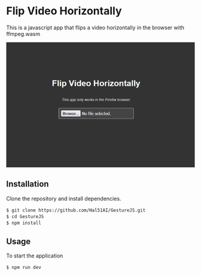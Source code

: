# Flip Video Horizontally

This is a javascript app that flips a video horizontally in the browser with ffmpeg.wasm

![home](./assets/home.png)

## Installation

Clone the repository and install dependencies.

```bash
$ git clone https://github.com/Hal51AI/GestureJS.git
$ cd GestureJS
$ npm install
```

## Usage

To start the application

```bash
$ npm run dev
```